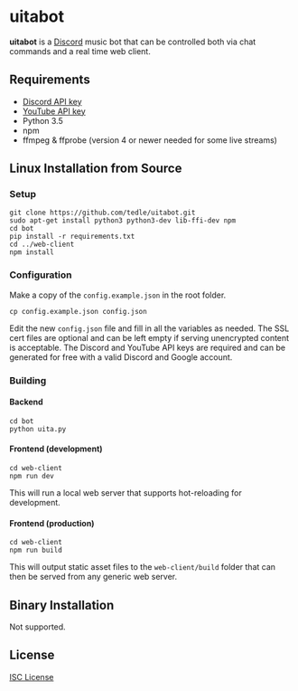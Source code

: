 # uitabot
**uitabot** is a [Discord](https://discordapp.com/) music bot that can be controlled both via chat commands and a real time web client.

## Requirements
* [Discord API key](https://discordapp.com/developers)
* [YouTube API key](https://developers.google.com/youtube/v3/)
* Python 3.5
* npm
* ffmpeg & ffprobe (version 4 or newer needed for some live streams)

## Linux Installation from Source
### Setup
```
git clone https://github.com/tedle/uitabot.git
sudo apt-get install python3 python3-dev lib-ffi-dev npm
cd bot
pip install -r requirements.txt
cd ../web-client
npm install
```

### Configuration
Make a copy of the `config.example.json` in the root folder.
```
cp config.example.json config.json
```
Edit the new `config.json` file and fill in all the variables as needed. The SSL cert files are optional and can be left empty if serving unencrypted content is acceptable. The Discord and YouTube API keys are required and can be generated for free with a valid Discord and Google account.

### Building
#### Backend
```
cd bot
python uita.py
```
#### Frontend (development)
```
cd web-client
npm run dev
```
This will run a local web server that supports hot-reloading for development.
#### Frontend (production)
```
cd web-client
npm run build
```
This will output static asset files to the `web-client/build` folder that can then be served from any generic web server.

## Binary Installation
Not supported.

## License
[ISC License](https://github.com/tedle/uitabot/blob/master/LICENSE)
